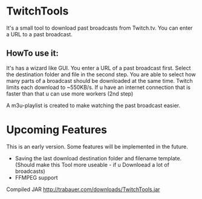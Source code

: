 # TwitchTools

It's a small tool to download past broadcasts from Twitch.tv. You can enter a URL to a past broadcast.

## HowTo use it:
It's has a wizard like GUI. You enter a URL of a past broadcast first. Select the destination folder and file in the
second step. You are able to select how many parts of a broadcast should be downloaded at the same time. Twitch limits
each download to ~550KB/s. If u have an internet connection that is faster than that u can use more workers (2nd step)

A m3u-playlist is created to make watching the past broadcast easier. 


# Upcoming Features
This is an early version. Some features will be implemented in the future.

* Saving the last download destination folder and filename template.
  (Should make this Tool more useable - if u Downloead a lot of broadcasts) 
* FFMPEG support



Compiled JAR
http://trabauer.com/downloads/TwitchTools.jar



